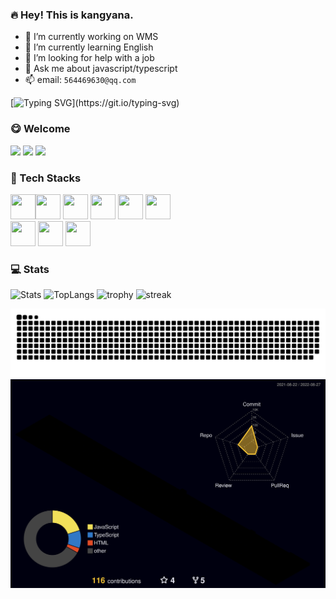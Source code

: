 ### 🔥 Hey! This is kangyana.

- 🔭 I’m currently working on WMS
- 🌱 I’m currently learning English
- 🤔 I’m looking for help with a job
- 💬 Ask me about javascript/typescript
- 📫 email: `564469630@qq.com`

[![Typing SVG](https://readme-typing-svg.herokuapp.com?font=Edu+VIC+WA+NT+Beginner&size=28&width=600&lines=To+see+the+world+as+it+is+and+to+love+it.)](https://git.io/typing-svg)

### 😋 Welcome
![](https://visitor-badge.laobi.icu/badge?page_id=kangyana)
![](https://img.shields.io/github/stars/kangyana?color=fefb7b&logo=Undertale)
![](https://img.shields.io/github/followers/kangyana?color=27da6b&logo=Handshake)

### 🧰 Tech Stacks
<img src="https://cdn.jsdelivr.net/gh/devicons/devicon/icons/javascript/javascript-original.svg" width="40" height="40" /><img src="https://cdn.jsdelivr.net/gh/devicons/devicon/icons/typescript/typescript-original.svg" width="40" height="40" />
<img src="https://cdn.jsdelivr.net/gh/devicons/devicon/icons/react/react-original.svg" width="40" height="40" />
<img src="https://cdn.jsdelivr.net/gh/devicons/devicon/icons/nodejs/nodejs-original.svg" width="40" height="40" />
<img src="https://cdn.jsdelivr.net/gh/devicons/devicon/icons/rust/rust-plain.svg" width="40" height="40" />
<img src="https://cdn.jsdelivr.net/gh/devicons/devicon/icons/android/android-original.svg" width="40" height="40" /><br />
<img src="https://cdn.jsdelivr.net/gh/devicons/devicon/icons/webpack/webpack-original.svg" width="40" height="40" />
<img src="https://cdn.jsdelivr.net/gh/devicons/devicon/icons/gulp/gulp-plain.svg" width="40" height="40" />
<img src="https://cdn.jsdelivr.net/gh/devicons/devicon/icons/selenium/selenium-original.svg" width="40" height="40" />

### 💻 Stats
![Stats](https://github-readme-stats.vercel.app/api?username=kangyana&show_icons=true&theme=radical)
![TopLangs](https://github-readme-stats.vercel.app/api/top-langs?username=kangyana&layout=compact&show_icons=true&theme=radical)
![trophy](https://github-profile-trophy.vercel.app/?username=kangyana&theme=radical)
![streak](http://github-readme-streak-stats.herokuapp.com/?user=kangyana&theme=radical)

![snake](./assets/github-contribution-grid-snake.svg)
![github-active](./profile-3d-contrib/profile-night-rainbow.svg)
